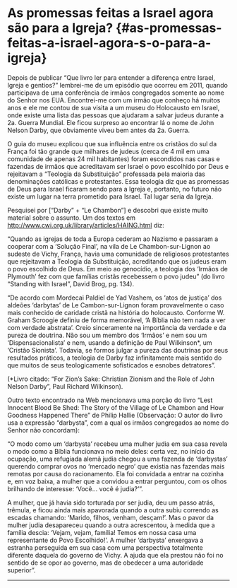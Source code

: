 # As promessas feitas a Israel agora são para a Igreja? {#as-promessas-feitas-a-israel-agora-s-o-para-a-igreja}

Depois de publicar “Que livro ler para entender a diferença entre Israel, Igreja e gentios?” lembrei-me de um episódio que ocorreu em 2011, quando participava de uma conferência de irmãos congregados somente ao nome do Senhor nos EUA. Encontrei-me com um irmão que conheço há muitos anos e ele me contou de sua visita a um museu do Holocausto em Israel, onde existe uma lista das pessoas que ajudaram a salvar judeus durante a 2a. Guerra Mundial. Ele ficou surpreso ao encontrar lá o nome de John Nelson Darby, que obviamente viveu bem antes da 2a. Guerra.

O guia do museu explicou que sua influência entre os cristãos do sul da França foi tão grande que milhares de judeus (cerca de 4 mil em uma comunidade de apenas 24 mil habitantes) foram escondidos nas casas e fazendas de irmãos que acreditavam ser Israel o povo escolhido por Deus e rejeitavam a “Teologia da Substituição” professada pela maioria das denominações católicas e protestantes. Essa teologia diz que as promessas de Deus para Israel ficaram sendo para a Igreja e, portanto, no futuro não existe um lugar na terra prometido para Israel. Tal lugar seria da Igreja.

Pesquisei por [“Darby” + “Le Chambon”] e descobri que existe muito material sobre o assunto. Um dos textos em http://www.cwi.org.uk/library/articles/HAING.html diz:

“Quando as igrejas de toda a Europa cederam ao Nazismo e passaram a cooperar com a ‘Solução Final’, na vila de Le Chambon-sur-Lignon ao sudeste de Vichy, França, havia uma comunidade de religiosos protestantes que rejeitavam a Teologia da Substituição, acreditando que os judeus eram o povo escolhido de Deus. Em meio ao genocídio, a teologia dos ‘Irmãos de Plymouth’ fez com que famílias cristãs recebessem o povo judeu” (do livro “Standing with Israel”, David Brog, pg. 134).

“De acordo com Mordecai Paldiel de Yad Vashem, os ‘atos de justiça’ dos aldeões ‘darbytas’ de Le Cambon-sur-Lignon foram provavelmente o caso mais conhecido de caridade cristã na história do holocausto. Conforme W. Graham Scroogie definiu de forma memorável, ‘A Bíblia não tem nada a ver com verdade abstrata’. Creio sinceramente na importância da verdade e da pureza de doutrina. Não sou um membro dos ‘Irmãos’ e nem sou um ‘Dispensacionalista’ e nem, usando a definição de Paul Wilkinson*, um ‘Cristão Sionista’. Todavia, se formos julgar a pureza das doutrinas por seus resultados práticos, a teologia de Darby faz infinitamente mais sentido do que muitos de seus teologicamente sofisticados e esnobes detratores”.

(*Livro citado: “For Zion’s Sake: Christian Zionism and the Role of John Nelson Darby”, Paul Richard Wilkinson).

Outro texto encontrado na Web mencionava uma porção do livro “Lest Innocent Blood Be Shed: The Story of the Village of Le Chambon and How Goodness Happened There” de Philip Hallie (Observação: O autor do livro usa a expressão “darbysta”, com a qual os irmãos congregados ao nome do Senhor não concordam):

“O modo como um ‘darbysta’ recebeu uma mulher judia em sua casa revela o modo como a Bíblia funcionava no meio deles: certa vez, no início da ocupação, uma refugiada alemã judia chegou a uma fazenda de ‘darbystas’ querendo comprar ovos no ‘mercado negro’ que existia nas fazendas mais remotas por causa do racionamento. Ela foi convidada a entrar na cozinha e, em voz baixa, a mulher que a convidou a entrar perguntou, com os olhos brilhando de interesse: ‘Você... você é judia?’”.

A mulher, que já havia sido torturada por ser judia, deu um passo atrás, trêmula, e ficou ainda mais apavorada quando a outra subiu correndo as escadas chamando: ‘Marido, filhos, venham, desçam!’. Mas o pavor da mulher judia desapareceu quando a outra acrescentou, à medida que a família descia: ‘Vejam, vejam, família! Temos em nossa casa uma representante do Povo Escolhido!’. A mulher ‘darbysta’ enxergava a estranha perseguida em sua casa com uma perspectiva totalmente diferente daquela do governo de Vichy. A ajuda que ela prestou não foi no sentido de se opor ao governo, mas de obedecer a uma autoridade superior”.

*****